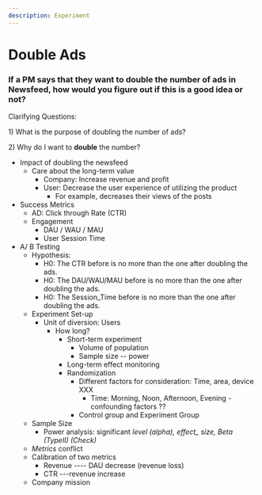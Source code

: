 ```yaml
---
description: Experiment
---
```


# Double Ads

### If a PM says that they want to double the number of ads in Newsfeed, how would you figure out if this is a good idea or not?

Clarifying Questions:

1\) What is the purpose of doubling the number of ads?

2\) Why do I want to **double** the number?

* Impact of doubling the newsfeed
  * Care about the long-term value 
    * Company: Increase revenue and profit 
    * User: Decrease the user experience of utilizing the product 
      * For example, decreases their views of the posts
* Success Metrics 
  * AD: Click through Rate \(CTR\)
  * Engagement
    * DAU / WAU / MAU 
    * User Session Time 
* A/ B Testing 
  * Hypothesis: 
    * H0: The CTR before is no more than the one after doubling the ads. 
    * H0: The DAU/WAU/MAU before is no more than the one after doubling the ads. 
    * H0: The Session\_Time before is no more than the one after doubling the ads. 
  * Experiment Set-up 
    * Unit of diversion: Users
      * How long?    
        * Short-term experiment 
          * Volume of population 
          * Sample size -- power 
        * Long-term effect monitoring 
        * Randomization 
          * Different factors for consideration:  Time, area, device XXX 
            * Time: Morning, Noon, Afternoon, Evening - confounding factors ??
          * Control group and Experiment Group 
  * Sample Size 
    * Power analysis: significant _level \(alpha\), effect\_ size, Beta \(TypeII\) \(Check\)_
  * _Metrics_ conflict 
  * Calibration of two metrics 
    * Revenue ---- DAU decrease \(revenue loss\)
    * CTR ---revenue increase 
  * Company mission 









